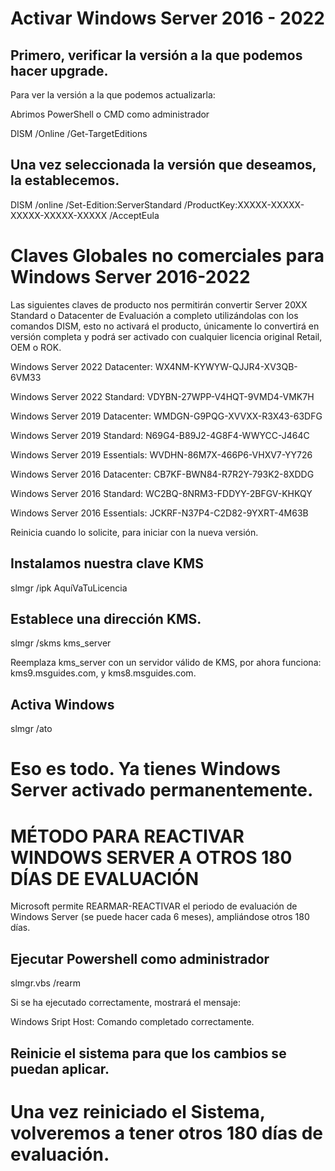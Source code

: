 # Activar Windows Server 2016 - 2022

## Primero, verificar la versión a la que podemos hacer upgrade.

Para ver la versión a la que podemos actualizarla:

Abrimos PowerShell o CMD como administrador

DISM /Online /Get-TargetEditions

## Una vez seleccionada la versión que deseamos, la establecemos.

DISM /online /Set-Edition:ServerStandard /ProductKey:XXXXX-XXXXX-XXXXX-XXXXX-XXXXX /AcceptEula

# Claves Globales no comerciales para Windows Server 2016-2022

Las siguientes claves de producto nos permitirán convertir Server 20XX Standard o Datacenter de Evaluación a completo utilizándolas con los comandos DISM, esto no activará el producto, únicamente lo convertirá en versión completa y podrá ser activado con cualquier licencia original Retail, OEM o ROK.

Windows Server 2022 Datacenter: WX4NM-KYWYW-QJJR4-XV3QB-6VM33

Windows Server 2022 Standard: VDYBN-27WPP-V4HQT-9VMD4-VMK7H

Windows Server 2019 Datacenter: WMDGN-G9PQG-XVVXX-R3X43-63DFG

Windows Server 2019 Standard: N69G4-B89J2-4G8F4-WWYCC-J464C

Windows Server 2019 Essentials: WVDHN-86M7X-466P6-VHXV7-YY726

Windows Server 2016 Datacenter: CB7KF-BWN84-R7R2Y-793K2-8XDDG

Windows Server 2016 Standard: WC2BQ-8NRM3-FDDYY-2BFGV-KHKQY

Windows Server 2016 Essentials: JCKRF-N37P4-C2D82-9YXRT-4M63B

Reinicia cuando lo solicite, para iniciar con la nueva versión.

## Instalamos nuestra clave KMS

slmgr /ipk AquíVaTuLicencia

## Establece una dirección KMS.

slmgr /skms kms_server

Reemplaza kms_server con un servidor válido de KMS, por ahora funciona: kms9.msguides.com, y kms8.msguides.com.

## Activa Windows

slmgr /ato

# Eso es todo. Ya tienes Windows Server activado permanentemente.




# MÉTODO PARA REACTIVAR WINDOWS SERVER A OTROS 180 DÍAS DE EVALUACIÓN

Microsoft permite REARMAR-REACTIVAR el periodo de evaluación de Windows Server (se puede hacer cada 6 meses), ampliándose otros 180 días.

## Ejecutar Powershell como administrador
slmgr.vbs /rearm

Si se ha ejecutado correctamente, mostrará el mensaje:

Windows Sript Host:
Comando completado correctamente.

## Reinicie el sistema para que los cambios se puedan aplicar.

# Una vez reiniciado el Sistema, volveremos a tener otros 180 días de evaluación.
